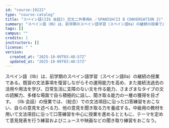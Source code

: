 ```yaml
---
id: "course:19222"
type: "course-catalog"
title: "スペイン語(IIb 会話2)_交文二外専用A ／SPANISH(II B CONVERSATION 2)"
summary: "スペイン語（Ⅱb）は、前学期のスペイン語学習（スペイン語Ⅱa）の継続の授業である。既習の文法事項を復習しながらその運用能力を高め、また接続法過去の活用や用法を学び、日常生活に支障のない文を作る能力、さまざまなタイプの文の読解力、多様な場面で…"
tags: []
campus: ""
credits: 1
instructors: []
license: " "
version:
  created_at: "2025-10-09T03:48:57Z"
  updated_at: "2025-10-09T03:48:57Z"
---
```


スペイン語（Ⅱb）は、前学期のスペイン語学習（スペイン語Ⅱa）の継続の授業である。既習の文法事項を復習しながらその運用能力を高め、また接続法過去の活用や用法を学び、日常生活に支障のない文を作る能力、さまざまなタイプの文の読解力、多様な場面で自ら積極的に話し、聞き取る能力の一層の獲得を目ざす。 （Ⅱb 会話）の授業では、（総合）での文法項目に沿った口答練習をおこない、自らの意見を述べる力、他の意見を聞き取る力を養成する。中級用の教材を用いて文法項目に沿って口答練習を中心に授業を進めるとともに、テーマを定めて意見発表を行う練習およびニュースや映画などの聞き取り練習をおこなう。

